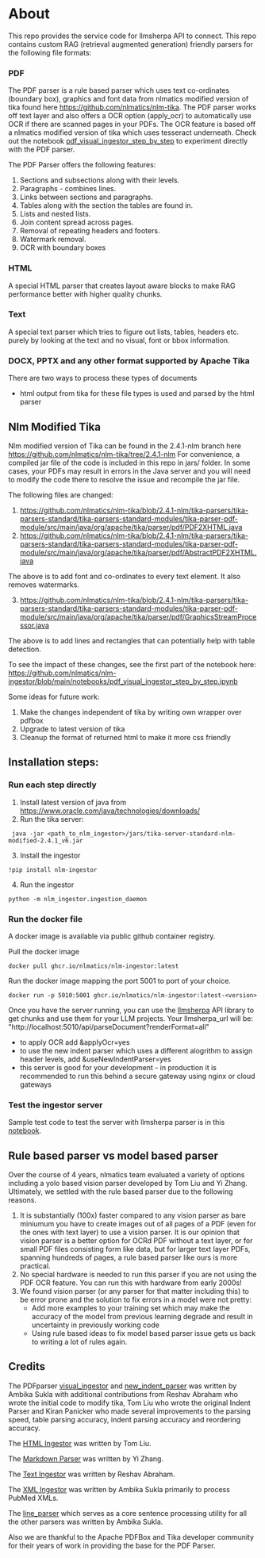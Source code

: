 # About

This repo provides the service code for llmsherpa API to connect. 
This repo contains custom RAG (retrieval augmented generation) friendly parsers for the following file formats:
### PDF
The PDF parser is a rule based parser which uses text co-ordinates (boundary box), graphics and font data from nlmatics modified version of tika found here https://github.com/nlmatics/nlm-tika.
The PDF parser works off text layer and also offers a OCR option (apply_ocr) to automatically use OCR if there are scanned pages in your PDFs. The OCR feature is based off a nlmatics modified version of tika which uses tesseract underneath.
Check out the notebook [pdf_visual_ingestor_step_by_step](notebooks/pdf_visual_ingestor_step_by_step.ipynb) to experiment directly with the PDF parser.

The PDF Parser offers the following features:

1. Sections and subsections along with their levels.
2. Paragraphs - combines lines.
3. Links between sections and paragraphs.
5. Tables along with the section the tables are found in.
6. Lists and nested lists.
7. Join content spread across pages.
8. Removal of repeating headers and footers.
9. Watermark removal.
10. OCR with boundary boxes

### HTML
A special HTML parser that creates layout aware blocks to make RAG performance better with higher quality chunks. 
### Text
A special text parser which tries to figure out lists, tables, headers etc. purely by looking at the text and no visual, font or bbox information.
### DOCX, PPTX and any other format supported by Apache Tika
There are two ways to process these types of documents
- html output from tika for these file types is used and parsed by the html parser

## Nlm Modified Tika
Nlm modified version of Tika can be found in the 2.4.1-nlm branch here https://github.com/nlmatics/nlm-tika/tree/2.4.1-nlm
For convenience, a compiled jar file of the code is included in this repo in jars/ folder.
In some cases, your PDFs may result in errors in the Java server and you will need to modify the code there to resolve the issue and recompile the jar file.

The following files are changed: 

1) https://github.com/nlmatics/nlm-tika/blob/2.4.1-nlm/tika-parsers/tika-parsers-standard/tika-parsers-standard-modules/tika-parser-pdf-module/src/main/java/org/apache/tika/parser/pdf/PDF2XHTML.java
2) https://github.com/nlmatics/nlm-tika/blob/2.4.1-nlm/tika-parsers/tika-parsers-standard/tika-parsers-standard-modules/tika-parser-pdf-module/src/main/java/org/apache/tika/parser/pdf/AbstractPDF2XHTML.java

The above is to add font and co-ordinates to every text element. It also removes watermarks.

3) https://github.com/nlmatics/nlm-tika/blob/2.4.1-nlm/tika-parsers/tika-parsers-standard/tika-parsers-standard-modules/tika-parser-pdf-module/src/main/java/org/apache/tika/parser/pdf/GraphicsStreamProcessor.java

The above is to add lines and rectangles that can potentially help with table detection.

To see the impact of these changes, see the first part of the notebook here: https://github.com/nlmatics/nlm-ingestor/blob/main/notebooks/pdf_visual_ingestor_step_by_step.ipynb

Some ideas for future work:
1) Make the changes independent of tika by writing own wrapper over pdfbox
2) Upgrade to latest version of tika 
3) Cleanup the format of returned html to make it more css friendly


## Installation steps:
### Run each step directly
1. Install latest version of java from https://www.oracle.com/java/technologies/downloads/
2. Run the tika server:
```
 java -jar <path_to_nlm_ingestor>/jars/tika-server-standard-nlm-modified-2.4.1_v6.jar
```
3. Install the ingestor
```
!pip install nlm-ingestor
```
4. Run the ingestor
```
python -m nlm_ingestor.ingestion_daemon
```
### Run the docker file
A docker image is available via public github container registry. 

Pull the docker image
```
docker pull ghcr.io/nlmatics/nlm-ingestor:latest
```
Run the docker image mapping the port 5001 to port of your choice. 
```
docker run -p 5010:5001 ghcr.io/nlmatics/nlm-ingestor:latest-<version>
```
Once you have the server running, you can use the [llmsherpa](https://github.com/nlmatics/llmsherpa) API library to get chunks and use them for your LLM projects. Your llmsherpa_url will be:
"http://localhost:5010/api/parseDocument?renderFormat=all"
- to apply OCR add &applyOcr=yes
- to use the new indent parser which uses a different alogrithm to assign header levels, add &useNewIndentParser=yes
- this server is good for your development - in production it is recommended to run this behind a secure gateway using nginx or cloud gateways

### Test the ingestor server
Sample test code to test the server with llmsherpa parser is in this [notebook](notebooks/test_llmsherpa_api.ipynb).

## Rule based parser vs model based parser
Over the course of 4 years, nlmatics team evaluated a variety of options including a yolo based vision parser developed by Tom Liu and Yi Zhang. Ultimately, we settled with the rule based parser due to the following reasons.
1. It is substantially (100x) faster compared to any vision parser as bare miniumum you have to create images out of all pages of a PDF (even for the ones with text layer) to use a vision parser. It is our opinion that vision parser is a better option for OCRd PDF without a text layer, or for small PDF files consisting form like data, but for larger text layer PDFs, spanning hundreds of pages, a rule based parser like ours is more practical.
2. No special hardware is needed to run this parser if you are not using the PDF OCR feature. You can run this with hardware from early 2000s!
3. We found vision parser (or any parser for that matter including this) to be error prone and the solution to fix errors in a model were not pretty:
    - Add more examples to your training set which may make the accuracy of the model from previous learning degrade and result in uncertainty in previously working code
    - Using rule based ideas to fix model based parser issue gets us back to writing a lot of rules again.

## Credits
The PDFparser [visual_ingestor](nlm_ingestor/ingestor/visual_ingestor/visual_ingestor.py) and [new_indent_parser](nlm_ingestor/ingestor/visual_ingestor/new_indent_parser.py) was written by Ambika Sukla with additional contributions from Reshav Abraham who wrote the initial code to modify tika, Tom Liu who wrote the original Indent Parser and Kiran Panicker who made several improvements to the parsing speed, table parsing accuracy, indent parsing accuracy and reordering accuracy. 

The [HTML Ingestor](nlm_ingestor/ingestor/html_ingestor.py) was written by Tom Liu.

The [Markdown Parser](nlm_ingestor/file_parser/markdown_parser.py) was written by Yi Zhang.

The [Text Ingestor](nlm_ingestor/ingestor/text_ingestor.py) was written by Reshav Abraham.

The [XML Ingestor](nlm_ingestor/ingestor/xml_ingestor.py) was written by Ambika Sukla primarily to process PubMed XMLs.

The [line_parser](nlm_ingestor/ingestor/line_parser.py) which serves as a core sentence processing utility for all the other parsers was written by Ambika Sukla. 

Also we are thankful to the Apache PDFBox and Tika developer community for their years of work in providing the base for the PDF Parser. 

